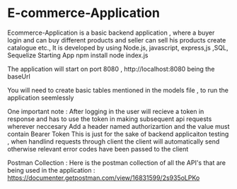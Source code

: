 # E-commerce-Application
Ecommerce-Application is a basic backend application , where a buyer login and can buy different products and seller can sell his products create catalogue etc., 
It is developed by using Node.js, javascript, express,js ,SQL, Sequelize
Starting App 
npm install
node index.js

The application will start on port 8080 , http://localhost:8080 being the baseUrl 

You will need to create basic tables mentioned in the models file , to run the application seemlessly 

One important note : After logging in the user will recieve a token in response and has to use the token in making subsequent api requests wherever neccesary 
Add a header named authorizartion and the value must contain Bearer Token 
This is just for the sake of backend applicaiton testing , when handlind requests through client the client will automatically send otherwise relevant error codes have been passed to the client

Postman Collection : 
Here is the postman collection of all the API's that are being used in the application : 
 https://documenter.getpostman.com/view/16831599/2s935oLPKo
 
